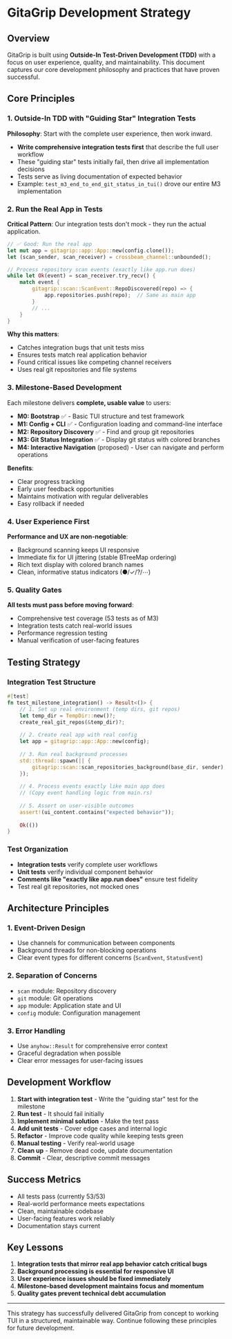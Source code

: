 # GitaGrip Development Strategy

## Overview

GitaGrip is built using **Outside-In Test-Driven Development (TDD)** with a focus on user experience, quality, and maintainability. This document captures our core development philosophy and practices that have proven successful.

## Core Principles

### 1. Outside-In TDD with "Guiding Star" Integration Tests

**Philosophy**: Start with the complete user experience, then work inward.

- **Write comprehensive integration tests first** that describe the full user workflow
- These "guiding star" tests initially fail, then drive all implementation decisions
- Tests serve as living documentation of expected behavior
- Example: `test_m3_end_to_end_git_status_in_tui()` drove our entire M3 implementation

### 2. Run the Real App in Tests

**Critical Pattern**: Our integration tests don't mock - they run the actual application.

```rust
// ✅ Good: Run the real app
let mut app = gitagrip::app::App::new(config.clone());
let (scan_sender, scan_receiver) = crossbeam_channel::unbounded();

// Process repository scan events (exactly like app.run does)
while let Ok(event) = scan_receiver.try_recv() {
    match event {
        gitagrip::scan::ScanEvent::RepoDiscovered(repo) => {
            app.repositories.push(repo);  // Same as main app
        }
        // ...
    }
}
```

**Why this matters**:
- Catches integration bugs that unit tests miss
- Ensures tests match real application behavior
- Found critical issues like competing channel receivers
- Uses real git repositories and file systems

### 3. Milestone-Based Development

Each milestone delivers **complete, usable value** to users:

- **M0: Bootstrap** ✅ - Basic TUI structure and test framework
- **M1: Config + CLI** ✅ - Configuration loading and command-line interface  
- **M2: Repository Discovery** ✅ - Find and group git repositories
- **M3: Git Status Integration** ✅ - Display git status with colored branches
- **M4: Interactive Navigation** (proposed) - User can navigate and perform operations

**Benefits**:
- Clear progress tracking
- Early user feedback opportunities
- Maintains motivation with regular deliverables
- Easy rollback if needed

### 4. User Experience First

**Performance and UX are non-negotiable**:
- Background scanning keeps UI responsive
- Immediate fix for UI jittering (stable BTreeMap ordering)
- Rich text display with colored branch names
- Clean, informative status indicators (●/✓/?/⋯)

### 5. Quality Gates

**All tests must pass before moving forward**:
- Comprehensive test coverage (53 tests as of M3)
- Integration tests catch real-world issues
- Performance regression testing
- Manual verification of user-facing features

## Testing Strategy

### Integration Test Structure

```rust
#[test]
fn test_milestone_integration() -> Result<()> {
    // 1. Set up real environment (temp dirs, git repos)
    let temp_dir = TempDir::new()?;
    create_real_git_repos(&temp_dir)?;
    
    // 2. Create real app with real config
    let app = gitagrip::app::App::new(config);
    
    // 3. Run real background processes
    std::thread::spawn(|| {
        gitagrip::scan::scan_repositories_background(base_dir, sender);
    });
    
    // 4. Process events exactly like main app does
    // (Copy event handling logic from main.rs)
    
    // 5. Assert on user-visible outcomes
    assert!(ui_content.contains("expected behavior"));
    
    Ok(())
}
```

### Test Organization

- **Integration tests** verify complete user workflows
- **Unit tests** verify individual component behavior  
- **Comments like "exactly like app.run does"** ensure test fidelity
- Test real git repositories, not mocked ones

## Architecture Principles

### 1. Event-Driven Design

- Use channels for communication between components
- Background threads for non-blocking operations
- Clear event types for different concerns (`ScanEvent`, `StatusEvent`)

### 2. Separation of Concerns

- `scan` module: Repository discovery
- `git` module: Git operations
- `app` module: Application state and UI
- `config` module: Configuration management

### 3. Error Handling

- Use `anyhow::Result` for comprehensive error context
- Graceful degradation when possible
- Clear error messages for user-facing issues

## Development Workflow

1. **Start with integration test** - Write the "guiding star" test for the milestone
2. **Run test** - It should fail initially
3. **Implement minimal solution** - Make the test pass
4. **Add unit tests** - Cover edge cases and internal logic
5. **Refactor** - Improve code quality while keeping tests green
6. **Manual testing** - Verify real-world usage
7. **Clean up** - Remove dead code, update documentation
8. **Commit** - Clear, descriptive commit messages

## Success Metrics

- All tests pass (currently 53/53)
- Real-world performance meets expectations
- Clean, maintainable codebase
- User-facing features work reliably
- Documentation stays current

## Key Lessons

1. **Integration tests that mirror real app behavior catch critical bugs**
2. **Background processing is essential for responsive UI**
3. **User experience issues should be fixed immediately**
4. **Milestone-based development maintains focus and momentum**
5. **Quality gates prevent technical debt accumulation**

---

This strategy has successfully delivered GitaGrip from concept to working TUI in a structured, maintainable way. Continue following these principles for future development.